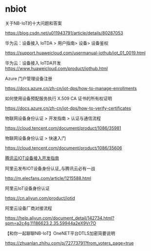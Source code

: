 # nbiot


关于NB-IoT的十大问题和答案

https://blog.csdn.net/u011943791/article/details/80287053


华为云：设备接入 IoTDA > 用户指南> 设备> 设备鉴权

https://support.huaweicloud.com/usermanual-iothub/iot_01_0019.html


华为云：设备接入 IoTDA开发
https://www.huaweicloud.com/product/iothub.html


Azure 门户管理设备注册

https://docs.azure.cn/zh-cn/iot-dps/how-to-manage-enrollments


如何使用设备预配服务执行 X.509 CA 证书的所有权证明

https://docs.azure.cn/zh-cn/iot-dps/how-to-verify-certificates


物联网设备身份认证 > 开发指南 > 认证与通信流程

https://cloud.tencent.com/document/product/1086/35981


 物联网设备身份认证 > 快速入门
 
https://cloud.tencent.com/document/product/1086/35606

[腾讯云IOT设备接入开发指南](https://github.com/tencentyun/qcloud-documents/tree/master/product/%E7%89%A9%E8%81%94%E7%BD%91/%E7%89%A9%E8%81%94%E7%BD%91%E8%AE%BE%E5%A4%87%E8%BA%AB%E4%BB%BD%E8%AE%A4%E8%AF%81)

阿里云发布IOT设备身份认证_与腾讯云必有一战

http://m.elecfans.com/article/1215588.html

阿里云IoT设备身份认证

https://cn.aliyun.com/product/iotid

阿里云设备厂商对接流程

https://help.aliyun.com/document_detail/142734.html?spm=a2c4g.11186623.2.35.59944a2eX9Vr7O

【和你一起聊聊NB-IoT】OneNET平台DTLS加密简要说明

https://zhuanlan.zhihu.com/p/72773791?from_voters_page=true
